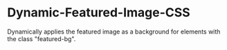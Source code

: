 # Dynamic-Featured-Image-CSS
Dynamically applies the featured image as a background for elements with the class "featured-bg".
